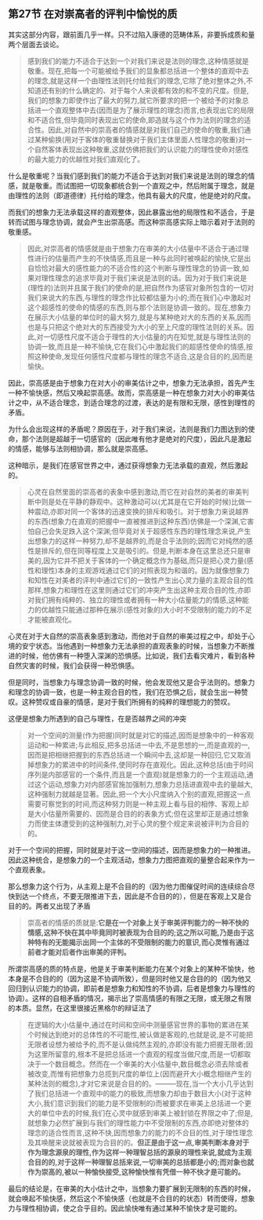 <h2><b>第27节 在对崇高者的评判中愉悦的质</b></h2><p data-pid="L4wnDeoj">其实这部分内容，跟前面几乎一样。只不过陷入康德的范畴体系，非要拆成质和量两个层面去谈论。</p><blockquote data-pid="up4U5k5x">感到我们的能力不适合于达到一个对我们来说是法则的理念,这种情感就是敬重。现在,把每一个可能被给予我们的显象都总括进一个整体的直观中去的理念,就是这样一个由理性法则托付给我们的理念,它除了绝对整体之外,不知道还有别的什么确定的、对于每个人来说都有效的和不变的尺度。但是,我们的想象力即使作出了最大的努力,就它所要求的把一个被给予的对象总括进一个直观整体中去(因而是为了展示理性的理念)而言,也表现出它的局限和不适合性,但毕竟同时表现出它的使命,即造就与这个作为法则的理念的适合性。因此,对自然中的崇高者的情感就是对我们自己的使命的敬重,我们通过某种偷换(用对于客体的敬重替换对于我们主体里面人性理念的敬重)对一个自然客体表现出这种敬重,这就仿佛把我们的认识能力的理性使命对感性的最大能力的优越性对我们直观化了。</blockquote><p data-pid="fcrJhqNT">什么是敬重呢？当我们感到我们的能力不适合于达到对我们来说是法则的理念的情感，就是敬重。而试图把一切现象都统合到一个直观之中，然后附属于理念，就是由理性的法则（即道德律）托付给的理念，他具有最大的尺度，他是绝对的尺度。</p><p data-pid="n5jCq8z9">而我们的想象力无法承载这样的直观整体，因此暴露出他的局限性和不适合，于是转而试图与理念协调，就会产生出崇高感。而这种崇高感实际上暗示着对于法则的敬重感。</p><blockquote data-pid="x7ABrQIQ">因此,对崇高者的情感就是由于想象力在审美的大小估量中不适合于通过理性进行的估量而产生的不快情感,而且是一种与此同时被唤起的愉快,它是出自恰恰对最大的感性能力的不适合性的这个判断与理性理念的协调一致,如果对理性理念的追求毕竟对于我们来说是法则的话。因为对于我们来说是(理性的)法则并且属于我们的使命的是,把自然作为感官对象所包含的一切对我们来说大的东西,与理性的理念作比较都估量为小的;而在我们心中激起对这个超感性的使命的情感的东西,则与那个法则是协调一致的。现在,想象力在展示大小估量的单位时的最大努力,就是与某种绝对大的东西的关系,因而也是与只把这个绝对大的东西接受为大小的至上尺度的理性法则的关系。因此,对一切感性尺度不适合于理性的大小估量的内在知觉,就是与理性法则的协调一致,而且是一种不愉快,它在我们心中激起我们的超感性使命的情感,按照这种使命,发现任何感性尺度都与理性的理念不适合,这是合目的的,因而是愉快。</blockquote><p data-pid="H20UES8o">因此，崇高感是由于想象力在对大小的审美估计之中，想象力无法承担，首先产生一种不愉快感，然后又唤起崇高感。故而，崇高感是一种在想象力对大小的审美估计之中，从不适合理念，到适合理念的过渡，表达的是有限和无限，感性到理性的矛盾。</p><p data-pid="bHKfCFmU">为什么会出现这样的矛盾呢？原因在于，对于我们来说，法则是我们力图达到的使命，那个法则是超越于一切感官的（因此唯有他才是绝对的尺度），因此凡是激起的情感，能够与法则相协调，那么就是崇高感。</p><p data-pid="s3prBkc0">这种暗示，是我们在感官世界之中，通过获得想象力无法承载的直观，然后激起的。</p><blockquote data-pid="i9nlebAN">心灵在自然里面的崇高者的表象中感到激动,而它在对自然的美者的审美判断中则是处在平静的静观中。这种激动可以(尤其是在它开始的时候)比做一种震动,亦即对同一个客体的迅速变换的排斥和吸引。对于想象力来说越界的东西(想象力在直观的把握中一直被推进到这种东西)仿佛是一个深渊,它害怕自己会失足跌入这个深渊;但毕竟对关于超感性东西的理性理念来说,产生出想象力的这样一种努力,却不是越界的,而是合乎法则的;因而它对纯然的感性是排斥的,但在同等程度上又是吸引的。但是,判断本身在这里总还只是审美的,因为它并不把关于客体的一个确定概念作为基础,而只是把心灵力量(感性和理性)本身的主观游戏通过它们的对照表现为和谐的。因为就像想象力和知性在对美者的评判中通过它们的一致性产生出心灵力量的主观合目的性那样,想象力和理性在这里则通过它们的冲突产生出这种主观合目的性,亦即对我们拥有纯粹的、独立的理性或者拥有一种大小估量能力的情感,这种能力的优越性只能通过那种在展示(感性对象的)大小时不受限制的能力的不足才能被直观化。</blockquote><p data-pid="tyMJCxgo">心灵在对于大自然的崇高表象感到激动，而他对于自然的审美过程之中，却处于心境的安宁状态。当他遇到一种想象力无法承担的直观表象的时候，当想象力不断推进的时候，他仿佛有一种堕入深渊的恐惧感。比如说，我们去看灾难片，看到各种自然灾害的时候，我们会获得一种恐惧感。</p><p data-pid="jgb6nhKb">但是同时，当想象力与理念协调一致的时候，他会发现他又是合乎法则的。想象力和理念的协调一致，也是一种主观合目的性，我们在恐惧之后，就会生出一种赞叹。这种赞叹或自豪的情感，是对于我们所拥有的纯粹的理想能力的赞叹。</p><p data-pid="MD6WFZqi">这便是想象力所遇到的自己与理性，在是否越界之间的冲突</p><blockquote data-pid="c49yf1N_">对一个空间的测量(作为把握)同时就是对它的描述,因而是想象中的一种客观运动和一种累进;与此相反,把多总括进一中去,不是思想的一,而是直观的一,因而是把相继把握到的东西总括进一个瞬间中去,这却是一种回归,它又取消掉想象力的累进中的时间条件,使同时存在直观化。因此,这种总括(由于时间序列是内部感官的一个条件,而且是一个直观)就是想象力的一个主观运动,通过这个运动,想象力对内部感官施加强制力,想象力总括进直观中去的量越大,这种强制力就越是显著。因此,把一个大小尺度纳入个别的直观,把握这一点需要可察觉到的时间,而这种努力则是一种主观上看与目的相悖、客观上却是大小估量所需要的、因而是合目的的表象方式;但在这里却正是通过想象力而使主体遭受到的这种强制力,对于心灵的整个规定来说被评判为合目的的。</blockquote><p data-pid="Bcbc0PbM">对于一个空间的把握，同时就是对于这一空间的描述，因而是想象力的一种推进。因此这种统合，是想象力的一个主观活动，想象力力图把直观的量整合起来作为一个直观表象。</p><p data-pid="glJBTT8O">那么想象力这个行为，从主观上是不合目的的（因为他力图催促时间的连续综合尽快到达一个终点，不要无限推进下去，因此是不合目的的），但是在客观上又是合目的的。两者又出现了矛盾</p><blockquote data-pid="P3E9nwt3">崇高者的情感的质就是:<b>它是在一个对象上关于审美评判能力的一种不快的情感,这种不快在其中毕竟同时被表现为合目的的;这之所以可能,乃是由于这种特有的无能揭示出同一个主体的不受限制的能力的意识,而心灵惟有通过前者才能对后者作出审美的评判。</b></blockquote><p data-pid="fXj2CBD5">所谓崇高感的质的特点是，他是关于审美判断能力在某个对象上的某种不愉快，他本身是不合目的的（因为这是不协调所致），但是同时他又是合目的的（因为他又回归到认识能力的协调，即前者是想象力和知性的不协调，后者是想象力与理性的协调）。这样的自相矛盾的情况，揭示出了崇高情感的有限之无限，或无限之有限的本质。显然，在这里很接近黑格尔的辩证法了</p><blockquote data-pid="w1PucK9x">在逻辑的大小估量中,通过在时间和空间中测量感官世界的事物的累进在某个时候达到绝对的总体性的不可能性,被认做是客观的,也就是说,是不可能把无限者设想为被给予的,而不是认做纯然主观的,亦即没有能力把握无限者;因为这里所留意的,根本不是把总括进一个直观的程度当做尺度,而是一切都取决于一个数目概念。然而在一个审美的大小估量中,数目概念必须去除或者被改变,而惟有把想象力总揽到尺度的单位上(因而避开大小概念相继产生的某种法则的概念),才对它来说是合目的的。———现在,当一个大小几乎达到了我们总括进一个直观中的能力的极致,而想象力却由于数目大小(对于这种大小,我们意识到我们的能力是不受限制的)而被要求在审美上总括进一个更大的单位中去的时候,我们在心灵中就感到审美上被封锁在界限之中了;但是,就想象力必然扩展到与我们的理性能力中不受限制的东西,亦即绝对整体的理念的适合性而言,这种不快,因而想象力的能力的不合目的性,对于理性理念及其唤醒来说就被表现为合目的的。<b>但正是由于这一点,审美判断本身对于作为理念源泉的理性,作为这样一种理智总括的源泉的理性来说,就成为主观合目的的,对于这样一种理智总括来说,一切审美的总括都是小的;而对象也就作为崇高的,被以一种愉快接受,这种愉快惟有凭借一种不快才是可能的。</b></blockquote><p data-pid="5g350-6I">最后的结论是，在审美的大小估计之中，当想象力要扩展到无限制的东西的时候，就会唤起不愉快感，然后这个不愉快感（也就是不合目的的状态）转而使得，想象力与理性相协调，使之合乎目的。因此愉快唯有通过某种不愉快才是可能的。</p><p></p><p></p><p></p>